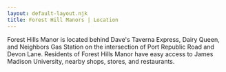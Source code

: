 ```yaml
---
layout: default-layout.njk
title: Forest Hill Manors | Location
---
```


<p> Forest Hills Manor is located behind Dave's Taverna Express, Dairy Queen, and Neighbors Gas Station on the intersection of Port Republic Road and Devon Lane. Residents of Forest Hills Manor have easy access to James Madison University, nearby shops, stores, and restaurants. </p>